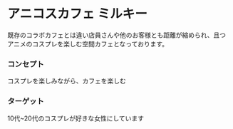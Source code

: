 # アニコスカフェ ミルキー
既存のコラボカフェとは違い店員さんや他のお客様とも距離が縮められ、且つアニメのコスプレを楽しむ空間カフェとなっております。

### コンセプト
コスプレを楽しみながら、カフェを楽しむ

### ターゲット
10代~20代のコスプレが好きな女性にしています